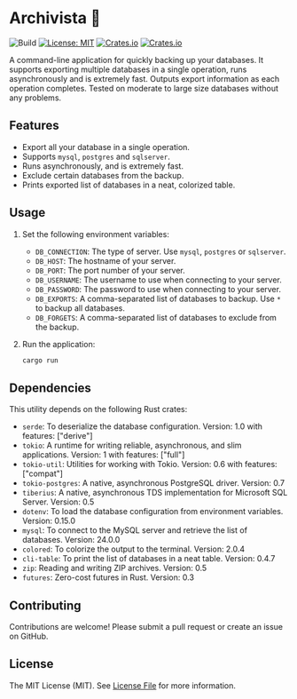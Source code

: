 # Archivista 🚀

![Build](https://github.com/tomshaw/archivista/actions/workflows/rust.yml/badge.svg)
[![License: MIT](https://img.shields.io/badge/License-MIT-yellow.svg)](https://opensource.org/licenses/MIT)
[![Crates.io](https://img.shields.io/crates/d/archivista.svg)](https://crates.io/crates/archivista)
[![Crates.io](https://img.shields.io/crates/v/archivista.svg)](https://crates.io/crates/archivista)

A command-line application for quickly backing up your databases. It supports exporting multiple databases in a single operation, runs asynchronously and is extremely fast. Outputs export information as each operation completes. Tested on moderate to large size databases without any problems.

## Features

- Export all your database in a single operation.
- Supports `mysql`, `postgres` and `sqlserver`.
- Runs asynchronously, and is extremely fast.
- Exclude certain databases from the backup.
- Prints exported list of databases in a neat, colorized table.

## Usage

1. Set the following environment variables:

    - `DB_CONNECTION`: The type of server. Use `mysql`, `postgres` or `sqlserver`.
    - `DB_HOST`: The hostname of your server.
    - `DB_PORT`: The port number of your server.
    - `DB_USERNAME`: The username to use when connecting to your server.
    - `DB_PASSWORD`: The password to use when connecting to your server.
    - `DB_EXPORTS`: A comma-separated list of databases to backup. Use `*` to backup all databases.
    - `DB_FORGETS`: A comma-separated list of databases to exclude from the backup.

2. Run the application:

    ```bash
    cargo run
    ```

## Dependencies

This utility depends on the following Rust crates:

- `serde`: To deserialize the database configuration. Version: 1.0 with features: ["derive"]
- `tokio`: A runtime for writing reliable, asynchronous, and slim applications. Version: 1 with features: ["full"]
- `tokio-util`: Utilities for working with Tokio. Version: 0.6 with features: ["compat"]
- `tokio-postgres`: A native, asynchronous PostgreSQL driver. Version: 0.7
- `tiberius`: A native, asynchronous TDS implementation for Microsoft SQL Server. Version: 0.5
- `dotenv`: To load the database configuration from environment variables. Version: 0.15.0
- `mysql`: To connect to the MySQL server and retrieve the list of databases. Version: 24.0.0
- `colored`: To colorize the output to the terminal. Version: 2.0.4
- `cli-table`: To print the list of databases in a neat table. Version: 0.4.7
- `zip`: Reading and writing ZIP archives. Version: 0.5
- `futures`: Zero-cost futures in Rust. Version: 0.3


## Contributing

Contributions are welcome! Please submit a pull request or create an issue on GitHub.

## License 

The MIT License (MIT). See [License File](LICENSE) for more information.

